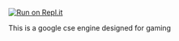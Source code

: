 [![Run on Repl.it](https://repl.it/badge/github/johndoe434/gsengine-private)](https://repl.it/github/johndoe434/gsengine-private)

This is a google cse engine designed for gaming
